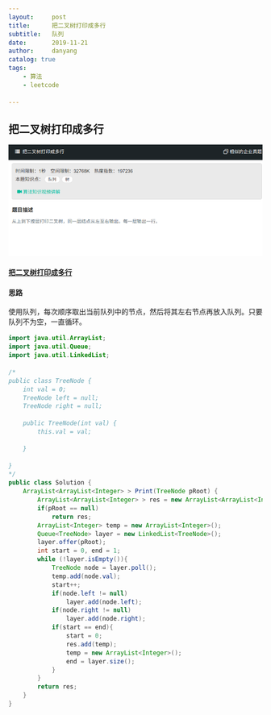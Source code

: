 ```yaml
---
layout:     post
title:      把二叉树打印成多行
subtitle:   队列
date:       2019-11-21
author:     danyang
catalog: true
tags:
    - 算法
    - leetcode

---
```


## 把二叉树打印成多行

![](../img/把二叉树打印成多行.png)

#### [把二叉树打印成多行](https://www.nowcoder.com/practice/445c44d982d04483b04a54f298796288?tpId=13&tqId=11213&tPage=3&rp=1&ru=%2Fta%2Fcoding-interviews&qru=%2Fta%2Fcoding-interviews%2Fquestion-ranking)

#### 思路

使用队列，每次顺序取出当前队列中的节点，然后将其左右节点再放入队列。只要队列不为空，一直循环。

```java
import java.util.ArrayList;
import java.util.Queue;
import java.util.LinkedList;

/*
public class TreeNode {
    int val = 0;
    TreeNode left = null;
    TreeNode right = null;

    public TreeNode(int val) {
        this.val = val;

    }

}
*/
public class Solution {
    ArrayList<ArrayList<Integer> > Print(TreeNode pRoot) {
        ArrayList<ArrayList<Integer> > res = new ArrayList<ArrayList<Integer> >();
        if(pRoot == null)
            return res;
        ArrayList<Integer> temp = new ArrayList<Integer>();
        Queue<TreeNode> layer = new LinkedList<TreeNode>();
        layer.offer(pRoot);
        int start = 0, end = 1;
        while (!layer.isEmpty()){
            TreeNode node = layer.poll();
            temp.add(node.val);
            start++;
            if(node.left != null)
                layer.add(node.left);
            if(node.right != null)
                layer.add(node.right);
            if(start == end){
                start = 0;
                res.add(temp);
                temp = new ArrayList<Integer>();
                end = layer.size();
            }
        }
        return res;
    }
}
```

